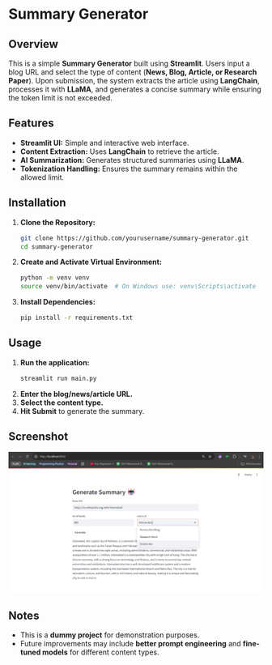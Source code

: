 # Summary Generator

## Overview
This is a simple **Summary Generator** built using **Streamlit**. Users input a blog URL and select the type of content (**News, Blog, Article, or Research Paper**). Upon submission, the system extracts the article using **LangChain**, processes it with **LLaMA**, and generates a concise summary while ensuring the token limit is not exceeded.

## Features
- **Streamlit UI:** Simple and interactive web interface.
- **Content Extraction:** Uses **LangChain** to retrieve the article.
- **AI Summarization:** Generates structured summaries using **LLaMA**.
- **Tokenization Handling:** Ensures the summary remains within the allowed limit.

## Installation
1. **Clone the Repository:**
   ```sh
   git clone https://github.com/yourusername/summary-generator.git
   cd summary-generator
   ```
2. **Create and Activate Virtual Environment:**
   ```sh
   python -m venv venv
   source venv/bin/activate  # On Windows use: venv\Scripts\activate
   ```
3. **Install Dependencies:**
   ```sh
   pip install -r requirements.txt
   ```

## Usage
1. **Run the application:**
   ```sh
   streamlit run main.py
   ```
2. **Enter the blog/news/article URL.**
3. **Select the content type.**
4. **Hit Submit** to generate the summary.

## Screenshot
![](/assets/image.png)

## Notes
- This is a **dummy project** for demonstration purposes.
- Future improvements may include **better prompt engineering** and **fine-tuned models** for different content types.

